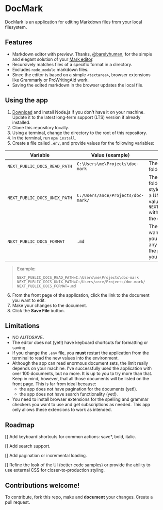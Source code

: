 # DocMark

DocMark is an application for editing Markdown files from your local filesystem. 

## Features
- Markdown editor with preview. Thanks, [@barelyhuman](https://github.com/barelyhuman/), for the simple and elegant solution of your [Mark editor](https://github.com/barelyhuman/mark). 
- Recursively matches files of a specific format in a directory. 
- Excludes `node_module` markdown files. 
- Since the editor is based on a simple `<textarea>`, browser extensions like Grammarly or ProWritingAid work. 
- Saving the edited markdown in the browser updates the local file. 

## Using the app

1. [Download](https://nodejs.org/en/download/) and install Node.js if you don't have it on your machine. Update it to the latest long-term support (LTS) version if already installed.
2. Clone this repository locally. 
3. Using a terminal, change the directory to the root of this repository. 
4. In the terminal, run `npm install`. 
5. Create a file called `.env`, and provide values for the following variables:
  
  | Variable | Value (example) | Description|
  | --- | --- | --- |
  | `NEXT_PUBLIC_DOCS_READ_PATH` | `C:\Users\me\Projects\doc-mark`|The absolute path to the folder with documents. |
  | `NEXT_PUBLIC_DOCS_UNIX_PATH` | `C:/Users/ance/Projects/doc-mark/` |The absolute path to the folder with documents UNIX style. Note the closing `/`. On a UNIX system, the same value as `NEXT_PUBLIC_DOCS_READ_PATH` with an extra backslash at the end. |
  | `NEXT_PUBLIC_DOCS_FORMAT` | `.md` | The format of the files you want to edit. Theoretically, you could use this editor for any plain text format, but the preview feature will give you no value. |    
  
  > Example: 
  >   ```
  >   NEXT_PUBLIC_DOCS_READ_PATH=C:\Users\me\Projects\doc-mark
  >   NEXT_PUBLIC_DOCS_UNIX_PATH=C:/Users/ance/Projects/doc-mark/
  >   NEXT_PUBLIC_DOCS_FORMAT=.md
  >   ```
  
6. From the front page of the application, click the link to the document you want to edit.
8. Make your changes to the document.
9. Click the **Save File** button. 

## Limitations
- NO AUTOSAVE.
- The editor does not (yet!) have keyboard shortcuts for formatting or saving.
- If you change the `.env` file, you **must** restart the application from the terminal to read the new values into the environment.
- Although the app can read enormous document sets, the limit really depends on your machine. I've successfully used the application with over 100 documents, but no more. It is up to you to try more than that. Keep in mind, however, that all those documents will be listed on the front page. This is far from ideal because:
    - the app does not have pagination for the documents (yet!). 
    - the app does not have search functionality (yet!). 
- You need to install browser extensions for the spelling and grammar checkers you want to use and get subscriptions as needed. This app only allows these extensions to work as intended. 

## Roadmap
[] Add keyboard shortcuts for common actions: save*, bold, italic.

[] Add search support. 

[] Add pagination or incremental loading. 

[] Refine the look of the UI (better code samples) or provide the ability to use external CSS for closer-to-production styling. 

## Contributions welcome!

To contribute, fork this repo, make and **document** your changes. Create a pull request.
